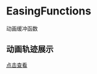 <!--
 * @Author: luzhongk@126.com
 * @Date: 2020-07-04 19:45:50
-->

# EasingFunctions

动画缓冲函数

## 动画轨迹展示

[点击查看](https://kuan1.github.io/EasingFunctions/)
